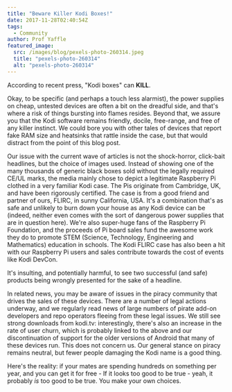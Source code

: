 ```yaml
---
title: "Beware Killer Kodi Boxes!"
date: 2017-11-28T02:40:54Z
tags:
  - Community
author: Prof Yaffle
featured_image:
  src: /images/blog/pexels-photo-260314.jpeg
  title: "pexels-photo-260314"
  alt: "pexels-photo-260314"
---
```


According to recent press, "Kodi boxes" can **KILL**.

Okay, to be specific (and perhaps a touch less alarmist), the power supplies on cheap, untested devices are often a bit on the dreadful side, and that's where a risk of things bursting into flames resides. Beyond that, we assure you that the Kodi software remains friendly, docile, free-range, and free of any killer instinct. We could bore you with other tales of devices that report fake RAM size and heatsinks that rattle inside the case, but that would distract from the point of this blog post.

Our issue with the current wave of articles is not the shock-horror, click-bait headlines, but the choice of images used. Instead of showing one of the many thousands of generic black boxes sold without the legally required CE/UL marks, the media mainly chose to depict a legitimate Raspberry Pi clothed in a very familiar Kodi case. The Pis originate from Cambridge, UK, and have been rigorously certified. The case is from a good friend and partner of ours, FLIRC, in sunny California, USA. It's a combination that's as safe and unlikely to burn down your house as any Kodi device can be (indeed, neither even comes with the sort of dangerous power supplies that are in question here). We're also super-huge fans of the Raspberry Pi Foundation, and the proceeds of Pi board sales fund the awesome work they do to promote STEM (Science, Technology, Engineering and Mathematics) education in schools. The Kodi FLIRC case has also been a hit with our Raspberry Pi users and sales contribute towards the cost of events like Kodi DevCon.

It's insulting, and potentially harmful, to see two successful (and safe) products being wrongly presented for the sake of a headline.

In related news, you may be aware of issues in the piracy community that drives the sales of these devices. There are a number of legal actions underway, and we regularly read news of large numbers of pirate add-on developers and repo operators fleeing from these legal issues. We still see strong downloads from kodi.tv: interestingly, there's also an increase in the rate of user churn, which is probably linked to the above and our discontinuation of support for the older versions of Android that many of these devices run. This does not concern us. Our general stance on piracy remains neutral, but fewer people damaging the Kodi name is a good thing.

Here's the reality: if your mates are spending hundreds on something per year, and you can get it for free - If it looks too good to be true - yeah, it probably _is_ too good to be true. You make your own choices.
